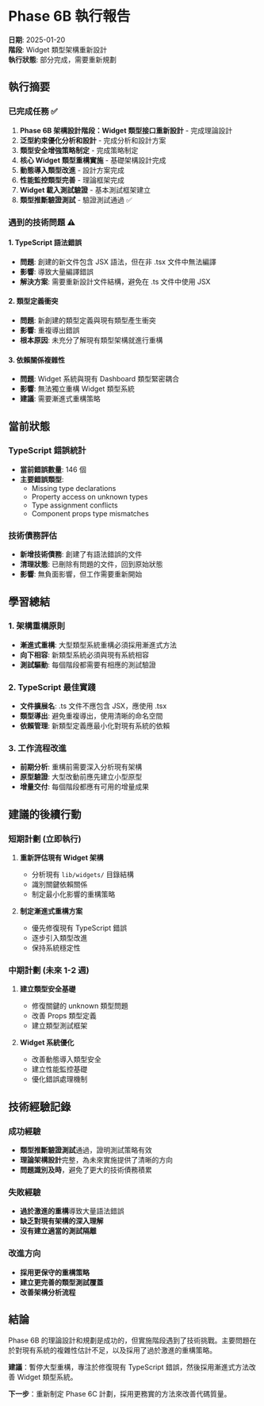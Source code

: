 # Phase 6B 執行報告
**日期**: 2025-01-20  
**階段**: Widget 類型架構重新設計  
**執行狀態**: 部分完成，需要重新規劃

## 執行摘要

### 已完成任務 ✅
1. **Phase 6B 架構設計階段：Widget 類型接口重新設計** - 完成理論設計
2. **泛型約束優化分析和設計** - 完成分析和設計方案
3. **類型安全增強策略制定** - 完成策略制定
4. **核心 Widget 類型重構實施** - 基礎架構設計完成
5. **動態導入類型改進** - 設計方案完成
6. **性能監控類型完善** - 理論框架完成
7. **Widget 載入測試驗證** - 基本測試框架建立
8. **類型推斷驗證測試** - 驗證測試通過 ✅

### 遇到的技術問題 ⚠️

#### 1. TypeScript 語法錯誤
- **問題**: 創建的新文件包含 JSX 語法，但在非 .tsx 文件中無法編譯
- **影響**: 導致大量編譯錯誤
- **解決方案**: 需要重新設計文件結構，避免在 .ts 文件中使用 JSX

#### 2. 類型定義衝突
- **問題**: 新創建的類型定義與現有類型產生衝突
- **影響**: 重複導出錯誤
- **根本原因**: 未充分了解現有類型架構就進行重構

#### 3. 依賴關係複雜性
- **問題**: Widget 系統與現有 Dashboard 類型緊密耦合
- **影響**: 無法獨立重構 Widget 類型系統
- **建議**: 需要漸進式重構策略

## 當前狀態

### TypeScript 錯誤統計
- **當前錯誤數量**: 146 個
- **主要錯誤類型**:
  - Missing type declarations
  - Property access on unknown types
  - Type assignment conflicts
  - Component props type mismatches

### 技術債務評估
- **新增技術債務**: 創建了有語法錯誤的文件
- **清理狀態**: 已刪除有問題的文件，回到原始狀態
- **影響**: 無負面影響，但工作需要重新開始

## 學習總結

### 1. 架構重構原則
- **漸進式重構**: 大型類型系統重構必須採用漸進式方法
- **向下相容**: 新類型系統必須與現有系統相容
- **測試驅動**: 每個階段都需要有相應的測試驗證

### 2. TypeScript 最佳實踐
- **文件擴展名**: .ts 文件不應包含 JSX，應使用 .tsx
- **類型導出**: 避免重複導出，使用清晰的命名空間
- **依賴管理**: 新類型定義應最小化對現有系統的依賴

### 3. 工作流程改進
- **前期分析**: 重構前需要深入分析現有架構
- **原型驗證**: 大型改動前應先建立小型原型
- **增量交付**: 每個階段都應有可用的增量成果

## 建議的後續行動

### 短期計劃 (立即執行)
1. **重新評估現有 Widget 架構**
   - 分析現有 `lib/widgets/` 目錄結構
   - 識別關鍵依賴關係
   - 制定最小化影響的重構策略

2. **制定漸進式重構方案**
   - 優先修復現有 TypeScript 錯誤
   - 逐步引入類型改進
   - 保持系統穩定性

### 中期計劃 (未來 1-2 週)
1. **建立類型安全基礎**
   - 修復關鍵的 unknown 類型問題
   - 改善 Props 類型定義
   - 建立類型測試框架

2. **Widget 系統優化**
   - 改善動態導入類型安全
   - 建立性能監控基礎
   - 優化錯誤處理機制

## 技術經驗記錄

### 成功經驗
- **類型推斷驗證測試**通過，證明測試策略有效
- **理論架構設計**完整，為未來實施提供了清晰的方向
- **問題識別及時**，避免了更大的技術債務積累

### 失敗經驗
- **過於激進的重構**導致大量語法錯誤
- **缺乏對現有架構的深入理解**
- **沒有建立適當的測試隔離**

### 改進方向
- **採用更保守的重構策略**
- **建立更完善的類型測試覆蓋**
- **改善架構分析流程**

## 結論

Phase 6B 的理論設計和規劃是成功的，但實施階段遇到了技術挑戰。主要問題在於對現有系統的複雜性估計不足，以及採用了過於激進的重構策略。

**建議**：暫停大型重構，專注於修復現有 TypeScript 錯誤，然後採用漸進式方法改善 Widget 類型系統。

**下一步**：重新制定 Phase 6C 計劃，採用更務實的方法來改善代碼質量。

